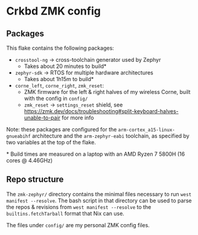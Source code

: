 # Crkbd ZMK config

## Packages

This flake contains the following packages:

- `crosstool-ng` -> cross-toolchain generator used by Zephyr
    - Takes about 20 minutes to build*
- `zephyr-sdk` -> RTOS for multiple hardware architectures
    - Takes about 1h15m to build*
- `corne_left`, `corne_right`, `zmk_reset`:
    - ZMK firmware for the left & right halves of my wireless Corne, built with the config in `config/`
    - `zmk_reset` -> `settings_reset` shield, see https://zmk.dev/docs/troubleshooting#split-keyboard-halves-unable-to-pair for more info

Note: these packages are configured for the `arm-cortex_a15-linux-gnueabihf` architecture and the `arm-zephyr-eabi` toolchain, as specified by two variables at the top of the flake.

\* Build times are measured on a laptop with an AMD Ryzen 7 5800H (16 cores @ 4.46GHz)

## Repo structure

The `zmk-zephyr/` directory contains the minimal files necessary to run `west manifest --resolve`. The bash script in that directory can be used to parse the repos & revisions from `west manifest --resolve` to the `builtins.fetchTarball` format that Nix can use.

The files under `config/` are my personal ZMK config files.
